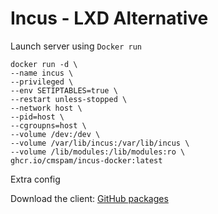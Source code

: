 # Incus - LXD Alternative

Launch server using `Docker run` 

```shell
docker run -d \
--name incus \
--privileged \
--env SETIPTABLES=true \
--restart unless-stopped \
--network host \
--pid=host \
--cgroupns=host \
--volume /dev:/dev \
--volume /var/lib/incus:/var/lib/incus \
--volume /lib/modules:/lib/modules:ro \
ghcr.io/cmspam/incus-docker:latest
```

Extra config

Download the client: [GitHub packages](https://github.com/lxc/incus/releases)


